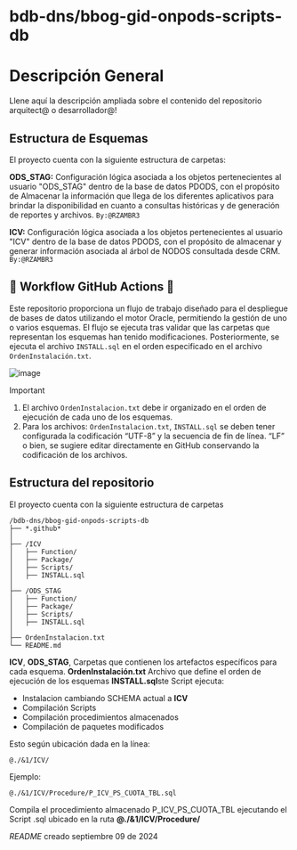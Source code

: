 # bdb-dns/bbog-gid-onpods-scripts-db

# Descripción General
Llene aquí la descripción ampliada sobre el contenido del repositorio 
arquitect@ o desarrollador@!

## Estructura de Esquemas 
El proyecto cuenta con la siguiente estructura de carpetas:  

**ODS_STAG:** Configuración lógica asociada a los objetos pertenecientes al usuario "ODS_STAG" dentro de la base de datos PDODS, con el propósito de Almacenar la información que llega de los diferentes aplicativos para brindar la disponibilidad 
en cuanto a consultas históricas y de generación de reportes y archivos.  `By:@RZAMBR3`

**ICV:** Configuración lógica asociada a los objetos pertenecientes al usuario "ICV" dentro de la base de datos PDODS, con el propósito de almacenar y generar información asociada al árbol de NODOS consultada desde CRM.  `By:@RZAMBR3`

## :rocket: Workflow GitHub Actions :rocket: 
Este repositorio proporciona un flujo de trabajo diseñado para el despliegue de bases de datos utilizando el motor Oracle, permitiendo la gestión de uno o varios esquemas. El flujo se ejecuta tras validar que las carpetas que representan los esquemas han tenido modificaciones. Posteriormente, se ejecuta el archivo `INSTALL.sql` en el orden especificado en el archivo `OrdenInstalación.txt`.

![image](https://github.com/user-attachments/assets/d92115a3-14b5-4a9b-8f30-ffd59f0f8c5a)

> [!IMPORTANT]
> 1. El archivo `OrdenInstalacion.txt` debe ir organizado en el orden de ejecución de cada uno de los esquemas.
> 2. Para los archivos: `OrdenInstalacion.txt`, `INSTALL.sql` se deben tener configurada la codificación “UTF-8” y la secuencia de fin de línea. “LF” o bien, se sugiere editar directamente en GitHub conservando la codificación de los archivos.

## Estructura del repositorio
El proyecto cuenta con la siguiente estructura de carpetas
~~~
/bdb-dns/bbog-gid-onpods-scripts-db
├── *.github*
│
├── /ICV
│   ├── Function/
│   ├── Package/
│   ├── Scripts/
│   ├── INSTALL.sql
│
├── /ODS_STAG
│   ├── Function/
│   ├── Package/
│   ├── Scripts/
│   ├── INSTALL.sql
│
├── OrdenInstalacion.txt
└── README.md

~~~
**ICV**, **ODS_STAG**, Carpetas que contienen los artefactos específicos para cada esquema.
**OrdenInstalación.txt** Archivo que define el orden de ejecución de los esquemas
**INSTALL.sql**ste Script ejecuta:
- Instalacion cambiando SCHEMA actual a **ICV**
- Compilación Scripts
- Compilación procedimientos almacenados
- Compilación de paquetes modificados

Esto según ubicación dada en la línea:
~~~
@./&1/ICV/
~~~
 
 Ejemplo: 
 ~~~
 @./&1/ICV/Procedure/P_ICV_PS_CUOTA_TBL.sql
~~~
 
 Compila el procedimiento almacenado P_ICV_PS_CUOTA_TBL ejecutando el Script .sql ubicado en la ruta **@./&1/ICV/Procedure/**


  *README* creado septiembre 09 de 2024
